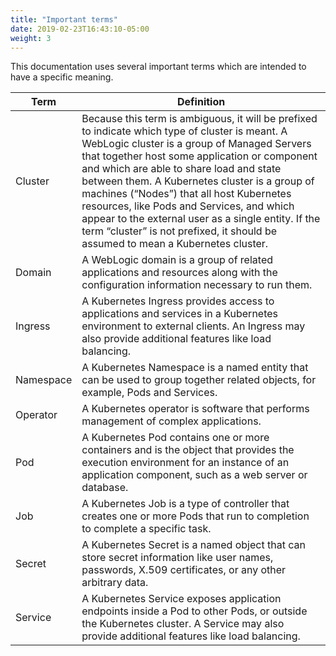 ```yaml
---
title: "Important terms"
date: 2019-02-23T16:43:10-05:00
weight: 3
---
```




This documentation uses several important terms which are intended to have a specific meaning.

|Term	| Definition |
| --- | --- |
| Cluster	| Because this term is ambiguous, it will be prefixed to indicate which type of cluster is meant.  A WebLogic cluster is a group of Managed Servers that together host some application or component and which are able to share load and state between them.  A Kubernetes cluster is a group of machines (“Nodes”) that all host Kubernetes resources, like Pods and Services, and which appear to the external user as a single entity.  If the term “cluster” is not prefixed, it should be assumed to mean a Kubernetes cluster. |
| Domain	| A WebLogic domain is a group of related applications and resources along with the configuration information necessary to run them. |
| Ingress	| A Kubernetes Ingress provides access to applications and services in a Kubernetes environment to external clients.  An Ingress may also provide additional features like load balancing. |
| Namespace	| A Kubernetes Namespace is a named entity that can be used to group together related objects, for example, Pods and Services. |
| Operator	| A Kubernetes operator is software that performs management of complex applications. |
| Pod	    | A Kubernetes Pod contains one or more containers and is the object that provides the execution environment for an instance of an application component, such as a web server or database. |
| Job	    | A Kubernetes Job is a type of controller that creates one or more Pods that run to completion to complete a specific task. |
| Secret	| A Kubernetes Secret is a named object that can store secret information like user names, passwords, X.509 certificates, or any other arbitrary data. |
| Service	| A Kubernetes Service exposes application endpoints inside a Pod to other Pods, or outside the Kubernetes cluster.  A Service may also provide additional features like load balancing. |
